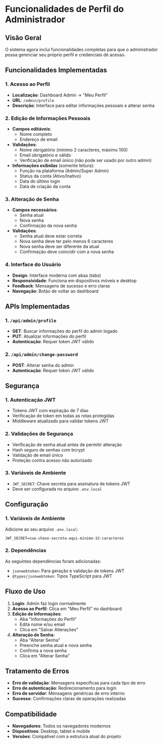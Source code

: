 # Funcionalidades de Perfil do Administrador

## Visão Geral

O sistema agora inclui funcionalidades completas para que o administrador possa gerenciar seu próprio perfil e credenciais de acesso.

## Funcionalidades Implementadas

### 1. Acesso ao Perfil
- **Localização**: Dashboard Admin → "Meu Perfil"
- **URL**: `/admin/profile`
- **Descrição**: Interface para editar informações pessoais e alterar senha

### 2. Edição de Informações Pessoais
- **Campos editáveis**:
  - Nome completo
  - Endereço de email
- **Validações**:
  - Nome obrigatório (mínimo 2 caracteres, máximo 100)
  - Email obrigatório e válido
  - Verificação de email único (não pode ser usado por outro admin)
- **Informações exibidas** (somente leitura):
  - Função na plataforma (Admin/Super Admin)
  - Status da conta (Ativo/Inativo)
  - Data do último login
  - Data de criação da conta

### 3. Alteração de Senha
- **Campos necessários**:
  - Senha atual
  - Nova senha
  - Confirmação da nova senha
- **Validações**:
  - Senha atual deve estar correta
  - Nova senha deve ter pelo menos 6 caracteres
  - Nova senha deve ser diferente da atual
  - Confirmação deve coincidir com a nova senha

### 4. Interface do Usuário
- **Design**: Interface moderna com abas (tabs)
- **Responsividade**: Funciona em dispositivos móveis e desktop
- **Feedback**: Mensagens de sucesso e erro claras
- **Navegação**: Botão de voltar ao dashboard

## APIs Implementadas

### 1. `/api/admin/profile`
- **GET**: Buscar informações do perfil do admin logado
- **PUT**: Atualizar informações do perfil
- **Autenticação**: Requer token JWT válido

### 2. `/api/admin/change-password`
- **POST**: Alterar senha do admin
- **Autenticação**: Requer token JWT válido

## Segurança

### 1. Autenticação JWT
- Tokens JWT com expiração de 7 dias
- Verificação de token em todas as rotas protegidas
- Middleware atualizado para validar tokens JWT

### 2. Validações de Segurança
- Verificação de senha atual antes de permitir alteração
- Hash seguro de senhas com bcrypt
- Validação de email único
- Proteção contra acesso não autorizado

### 3. Variáveis de Ambiente
- `JWT_SECRET`: Chave secreta para assinatura de tokens JWT
- Deve ser configurada no arquivo `.env.local`

## Configuração

### 1. Variáveis de Ambiente
Adicione ao seu arquivo `.env.local`:
```
JWT_SECRET=sua-chave-secreta-aqui-minimo-32-caracteres
```

### 2. Dependências
As seguintes dependências foram adicionadas:
- `jsonwebtoken`: Para geração e validação de tokens JWT
- `@types/jsonwebtoken`: Tipos TypeScript para JWT

## Fluxo de Uso

1. **Login**: Admin faz login normalmente
2. **Acesso ao Perfil**: Clica em "Meu Perfil" no dashboard
3. **Edição de Informações**:
   - Aba "Informações do Perfil"
   - Edita nome e/ou email
   - Clica em "Salvar Alterações"
4. **Alteração de Senha**:
   - Aba "Alterar Senha"
   - Preenche senha atual e nova senha
   - Confirma a nova senha
   - Clica em "Alterar Senha"

## Tratamento de Erros

- **Erro de validação**: Mensagens específicas para cada tipo de erro
- **Erro de autenticação**: Redirecionamento para login
- **Erro de servidor**: Mensagens genéricas de erro interno
- **Sucesso**: Confirmações claras de operações realizadas

## Compatibilidade

- **Navegadores**: Todos os navegadores modernos
- **Dispositivos**: Desktop, tablet e mobile
- **Versões**: Compatível com a estrutura atual do projeto 